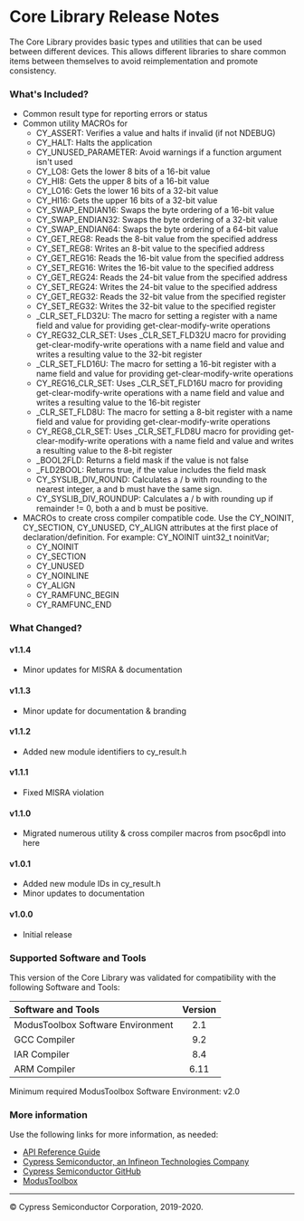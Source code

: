 # Core Library Release Notes
The Core Library provides basic types and utilities that can be used between different devices. This allows different libraries to share common items between themselves to avoid reimplementation and promote consistency.

### What's Included?
* Common result type for reporting errors or status
* Common utility MACROs for
    * CY_ASSERT: Verifies a value and halts if invalid (if not NDEBUG)
    * CY_HALT: Halts the application
    * CY_UNUSED_PARAMETER: Avoid warnings if a function argument isn't used
    * CY_LO8: Gets the lower 8 bits of a 16-bit value
    * CY_HI8: Gets the upper 8 bits of a 16-bit value
    * CY_LO16: Gets the lower 16 bits of a 32-bit value
    * CY_HI16: Gets the upper 16 bits of a 32-bit value
    * CY_SWAP_ENDIAN16: Swaps the byte ordering of a 16-bit value
    * CY_SWAP_ENDIAN32: Swaps the byte ordering of a 32-bit value
    * CY_SWAP_ENDIAN64: Swaps the byte ordering of a 64-bit value
    * CY_GET_REG8: Reads the 8-bit value from the specified address
    * CY_SET_REG8: Writes an 8-bit value to the specified address
    * CY_GET_REG16: Reads the 16-bit value from the specified address
    * CY_SET_REG16: Writes the 16-bit value to the specified address
    * CY_GET_REG24:  Reads the 24-bit value from the specified address
    * CY_SET_REG24: Writes the 24-bit value to the specified address
    * CY_GET_REG32: Reads the 32-bit value from the specified register
    * CY_SET_REG32: Writes the 32-bit value to the specified register
    * _CLR_SET_FLD32U:  The macro for setting a register with a name field and value for providing get-clear-modify-write operations
    * CY_REG32_CLR_SET: Uses _CLR_SET_FLD32U macro for providing get-clear-modify-write operations with a name field and value and writes a resulting value to the 32-bit register
    * _CLR_SET_FLD16U: The macro for setting a 16-bit register with a name field and value for providing get-clear-modify-write operations
    * CY_REG16_CLR_SET: Uses _CLR_SET_FLD16U macro for providing get-clear-modify-write operations with a name field and value and writes a resulting value to the 16-bit register
    * _CLR_SET_FLD8U: The macro for setting a 8-bit register with a name field and value for providing get-clear-modify-write operations
    * CY_REG8_CLR_SET: Uses _CLR_SET_FLD8U macro for providing get-clear-modify-write operations with a name field and value and writes a resulting value to the 8-bit register
    * _BOOL2FLD: Returns a field mask if the value is not false
    * _FLD2BOOL: Returns true, if the value includes the field mask
    * CY_SYSLIB_DIV_ROUND: Calculates a / b with rounding to the nearest integer, a and b must have the same sign.
    * CY_SYSLIB_DIV_ROUNDUP: Calculates a / b with rounding up if remainder != 0, both a and b must be positive.
* MACROs to create cross compiler compatible code. Use the CY_NOINIT, CY_SECTION, CY_UNUSED, CY_ALIGN attributes at the first place of declaration/definition. For example: CY_NOINIT uint32_t noinitVar;
    * CY_NOINIT
    * CY_SECTION
    * CY_UNUSED
    * CY_NOINLINE
    * CY_ALIGN
    * CY_RAMFUNC_BEGIN
    * CY_RAMFUNC_END

### What Changed?
#### v1.1.4
* Minor updates for MISRA & documentation
#### v1.1.3
* Minor update for documentation & branding
#### v1.1.2
* Added new module identifiers to cy_result.h
#### v1.1.1
* Fixed MISRA violation
#### v1.1.0
* Migrated numerous utility & cross compiler macros from psoc6pdl into here
#### v1.0.1
* Added new module IDs in cy_result.h
* Minor updates to documentation
#### v1.0.0
* Initial release

### Supported Software and Tools
This version of the Core Library was validated for compatibility with the following Software and Tools:

| Software and Tools                        | Version |
| :---                                      | :----:  |
| ModusToolbox Software Environment         | 2.1     |
| GCC Compiler                              | 9.2     |
| IAR Compiler                              | 8.4     |
| ARM Compiler                              | 6.11    |

Minimum required ModusToolbox Software Environment: v2.0

### More information
Use the following links for more information, as needed:
* [API Reference Guide](https://cypresssemiconductorco.github.io/core-lib/html/modules.html)
* [Cypress Semiconductor, an Infineon Technologies Company](http://www.cypress.com)
* [Cypress Semiconductor GitHub](https://github.com/cypresssemiconductorco)
* [ModusToolbox](https://www.cypress.com/products/modustoolbox-software-environment)

---
© Cypress Semiconductor Corporation, 2019-2020.